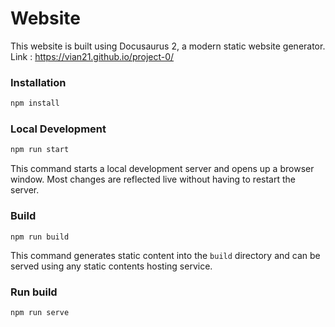 # Website

This website is built using Docusaurus 2, a modern static website generator.
Link : https://vian21.github.io/project-0/

### Installation

```sh
npm install
```

### Local Development

```sh
npm run start
```

This command starts a local development server and opens up a browser window. Most changes are reflected live without having to restart the server.

### Build

```
npm run build
```

This command generates static content into the `build` directory and can be served using any static contents hosting service.

### Run build

```sh
npm run serve
```
